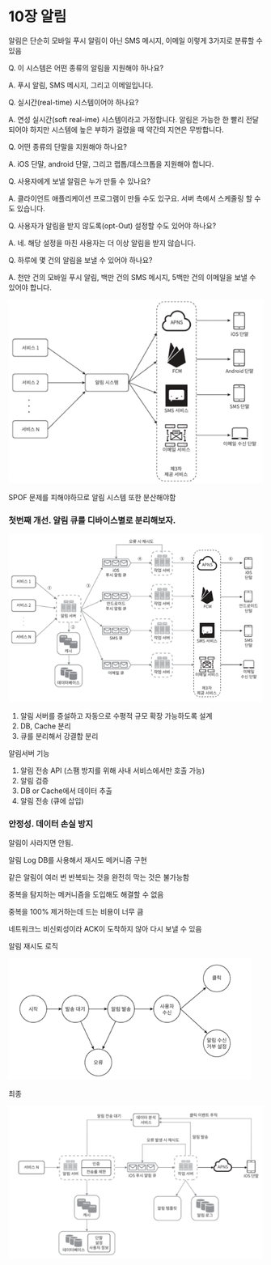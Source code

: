 # 10장 알림

알림은 단순히 모바일 푸시 알림이 아닌 SMS 메시지, 이메일 이렇게 3가지로 분류할 수 있음

Q. 이 시스템은 어떤 종류의 알림을 지원해야 하나요?

A. 푸시 알림, SMS 메시지, 그리고 이메일입니다.

Q. 실시간(real-time) 시스템이어야 하나요?

A. 연성 실시간(soft real-ime) 시스템이라고 가정합니다. 알림은 가능한 한 빨리 전달되어야 하지만 시스템에 높은 부하가 걸렸을 때 약간의 지연은 무방합니다.

Q. 어떤 종류의 단말을 지원해야 하나요?

A. iOS 단말, android 단말, 그리고 랩톱/데스크톱을 지원해야 합니다.

Q. 사용자에게 보낼 알림은 누가 만들 수 있나요?

A. 클라이언트 애플리케이션 프로그램이 만들 수도 있구요. 서버 측에서 스케줄링 할 수도 있습니다.

Q. 사용자가 알림을 받지 않도록(opt-Out) 설정할 수도 있어야 하나요?

A. 네. 해당 설정을 마친 사용자는 더 이상 알림을 받지 않습니다.

Q. 하루에 몇 건의 알림을 보낼 수 있어야 하나요?

A. 천만 건의 모바일 푸시 알림, 백만 건의 SMS 메시지, 5백만 건의 이메일을 보낼 수 있어야 합니다.

![1.png](./png/ch10/11.png)

SPOF 문제를 피해야하므로 알림 시스템 또한 분산해야함

### 첫번째 개선. 알림 큐를 디바이스별로 분리해보자.

![2.png](./png/ch10/22.png)

1. 알림 서버를 증설하고 자동으로 수평적 규모 확장 가능하도록 설계
2. DB, Cache 분리
3. 큐를 분리해서 강결합 분리

알림서버 기능

1. 알림 전송 API (스팸 방지를 위해 사내 서비스에서만 호출 가능)
2. 알림 검증
3. DB or Cache에서 데이터 추출
4. 알림 전송 (큐에 삽입)

### 안정성. 데이터 손실 방지

알림이 사라지면 안됨.

알림 Log DB를 사용해서 재시도 메커니즘 구현

같은 알림이 여러 번 반복되는 것을 완전히 막는 것은 불가능함

중복을 탐지하는 메커니즘을 도입해도 해결할 수 없음

중복을 100% 제거하는데 드는 비용이 너무 큼

네트워크느 비신뢰성이라 ACK이 도착하지 않아 다시 보낼 수 있음

알림 재시도 로직

![3.png](./png/ch10/33.png)

최종

![4.png](./png/ch10/44.png)